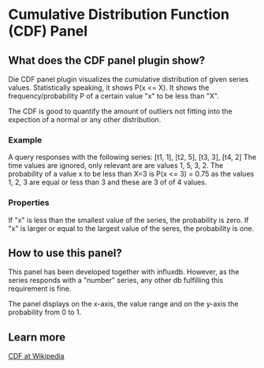# Cumulative Distribution Function (CDF) Panel

## What does the CDF panel plugin show?

Die CDF panel plugin visualizes the cumulative distribution of given series 
values. 
Statistically speaking, it shows P(x <= X).
It shows the frequency/probability P of a certain value "x" to be less than
"X".

The CDF is good to quantify the amount of outliers not fitting into the
expection of a normal or any other distribution.

### Example
A query responses with the following series:
[t1, 1], [t2, 5], [t3, 3], [t4, 2]
The time values are ignored, only relevant are are values 1, 5, 3, 2.
The probability of a value x to be less than X=3 is P(x <= 3) = 0.75
as the values 1, 2, 3 are equal or less than 3 and these are 3 of of 4 values.

### Properties
If "x" is less than the smallest value of the series, the probability is zero.
If "x" is larger or equal to the largest value of the seres, the probability is
one.

## How to use this panel?
This panel has been developed together with influxdb.
However, as the series responds with a "number" series, any other db
fulfilling this requirement is fine.

The panel displays on the x-axis, the value range and on the y-axis the
probability from 0 to 1.

## Learn more

[CDF at Wikipedia](https://en.wikipedia.org/wiki/Cumulative_distribution_function)
